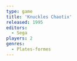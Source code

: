 ```yaml
---
type: game
title: 'Knuckles Chaotix'
released: 1995
editors: 
  - Sega
players: 2
genres:
  - Plates-formes
---
```

